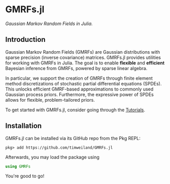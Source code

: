 # GMRFs.jl

*Gaussian Markov Random Fields in Julia.*

## Introduction
Gaussian Markov Random Fields (GMRFs) are Gaussian distributions with sparse
precision (inverse covariance) matrices.
GMRFs.jl provides utilities for working with GMRFs in Julia.
The goal is to enable **flexible** and **efficient** Bayesian inference from
GMRFs, powered by sparse linear algebra.

In particular, we support the creation of GMRFs through finite element method
discretizations of stochastic partial differential equations (SPDEs).
This unlocks efficient GMRF-based approximations to commonly used Gaussian
process priors.
Furthermore, the expressive power of SPDEs allows for flexible, problem-tailored
priors.

To get started with GMRFs.jl, consider going through the [Tutorials](@ref).

## Installation
<!--
GMRFs.jl can be installed from the Pkg REPL (press `]` in the Julia REPL): -->
GMRFs.jl can be installed via its GitHub repo from the Pkg REPL:

```
pkg> add https://github.com/timweiland/GMRFs.jl
```

Afterwards, you may load the package using

```julia
using GMRFs
```

You're good to go!
